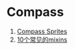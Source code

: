 Compass
====

1. [Compass Sprites](http://www.w3cplus.com/preprocessor/compass-image-sprite.html)
2. [10个常见的mixins](http://www.w3cplus.com/preprocessor/ten-best-common-mixins.html)
